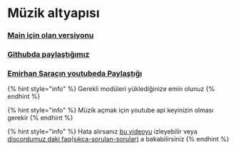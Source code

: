 # Müzik altyapısı

### [Main için olan versiyonu](https://throwbin.io/JfXIA5W)

### [Githubda paylaştığımız](https://github.com/CodAre-Development/discord.js-muzik-altyapisi/)

### [Emirhan Saraçın youtubeda Paylaştığı](https://www.youtube.com/watch?v=tJIDkr2gtpQ&t=177s)

{% hint style="info" %}
Gerekli modüleri yüklediğinize emin olunuz
{% endhint %}

{% hint style="info" %}
Müzik açmak için youtube api keyinizin olması gerekir
{% endhint %}

{% hint style="info" %}
Hata alırsanız [bu videoyu](https://youtu.be/azUnqD99IiM) izleyebilir veya [discordumuz daki faq\(sıkca-sorulan-sorular\)](https://discord.com/channels/685767837591142404/694246505430909010) a bakabilirsiniz
{% endhint %}



